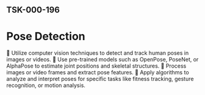 ## TSK-000-196
# Pose Detection
 Utilize computer vision techniques to detect and track human poses in images or
videos.
 Use pre-trained models such as OpenPose, PoseNet, or AlphaPose to estimate
joint positions and skeletal structures.
 Process images or video frames and extract pose features.
 Apply algorithms to analyze and interpret poses for specific tasks like fitness
tracking, gesture recognition, or motion analysis. 
